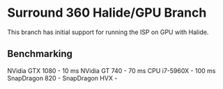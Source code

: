 # Surround 360 Halide/GPU Branch

This branch has initial support for running the ISP on GPU with Halide. 

## Benchmarking

NVidia GTX 1080 -  10 ms 
NVidia GT 740   -  70 ms
CPU i7-5960X    - 100 ms
SnapDragon 820  - 
SnapDragon HVX  -
